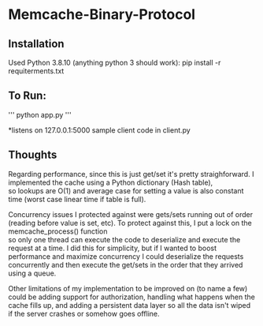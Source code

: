 # Memcache-Binary-Protocol

## Installation
Used Python 3.8.10 (anything python 3 should work):
pip install -r requiterments.txt

## To Run:
''' python app.py '''

*listens on 127.0.0.1:5000
sample client code in client.py


## Thoughts

Regarding performance, since this is just get/set it's pretty straighforward. I implemented the cache using a Python dictionary (Hash table),  
so lookups are O(1) and average case for setting a value is also constant time (worst case linear time if table is full).  

Concurrency issues I protected against were gets/sets running out of order (reading before value is set, etc). To protect against this, I put a lock on the memcache_process() function  
so only one thread can execute the code to deserialize and execute the request at a time. I did this for simplicity, but if I wanted to boost performance and maximize concurrency I could deserialize the requests concurrently and then execute the get/sets in the order that they arrived using a queue. 

Other limitations of my implementation to be improved on (to name a few) could be adding support for authorization, handling what happens when the cache fills up, and adding a persistent data layer  so all the data isn't wiped if the server crashes or somehow goes offline. 



